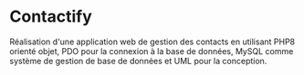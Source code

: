 # Contactify
Réalisation d'une application web de gestion des contacts en utilisant PHP8 orienté objet, PDO pour la connexion à la base de données, MySQL comme système de gestion de base de données et UML pour la conception.
